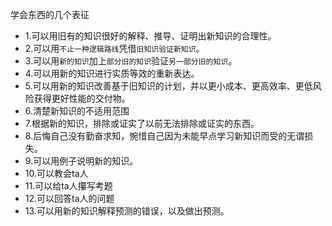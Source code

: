 
学会东西的几个表征
- 1.可以用旧有的知识很好的解释、推导、证明出新知识的合理性。
- 2.可以用`不止一种逻辑路线`凭借`旧知识验证新知识`。
- 3.可以用`新的知识`加上`部分旧的知识`验证`另一部分旧的知识`。
- 4.可以用新的知识进行实质等效的重新表达。
- 5.可以用新的知识改善基于旧知识的计划，并以更小成本、更高效率、更低风险获得更好性能的交付物。
- 6.清楚新知识的不适用范围
- 7.根据新的知识，排除或证实了以前无法排除或证实的东西。
- 8.后悔自己没有勤奋求知，惋惜自己因为未能早点学习新知识而受的无谓损失。
- 9.可以用例子说明新的知识。
- 10.可以教会ta人
- 11.可以给ta人攥写考题
- 12.可以回答ta人的问题
- 13.可以用新的知识解释预测的错误，以及做出预测。

